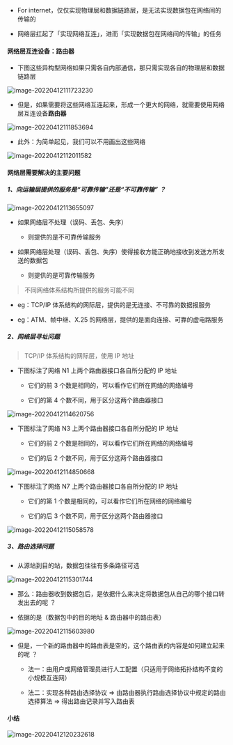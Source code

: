 - For internet，仅仅实现物理层和数据链路层，是无法实现数据包在网络间的传输的

- 网络层扛起了「实现网络互连」，进而「实现数据包在网络间的传输」的任务

#### 网络层互连设备：路由器

- 下图这些异构型网络如果只需各自内部通信，那只需实现各自的物理层和数据链路层

![image-20220412111723230](https://aliyun-oss-lpj.oss-cn-qingdao.aliyuncs.com/images/by-picgo/image-20220412111723230.png)

- 但是，如果需要将这些网络互连起来，形成一个更大的网络，就需要使用网络层互连设备**路由器**

![image-20220412111853694](https://aliyun-oss-lpj.oss-cn-qingdao.aliyuncs.com/images/by-picgo/image-20220412111853694.png)

- 此外：为简单起见，我们可以不用画出这些网络

![image-20220412112011582](https://aliyun-oss-lpj.oss-cn-qingdao.aliyuncs.com/images/by-picgo/image-20220412112011582.png)

#### 网络层需要解决的主要问题

##### 1、向运输层提供的服务是“可靠传输”还是“不可靠传输” ？

![image-20220412113655097](https://aliyun-oss-lpj.oss-cn-qingdao.aliyuncs.com/images/by-picgo/image-20220412113655097.png)

- 如果网络层不处理（误码、丢包、失序）

  - 则提供的是不可靠传输服务

- 如果网络层处理（误码、丢包、失序）使得接收方能正确地接收到发送方所发送的数据包

  - 则提供的是可靠传输服务

> 不同网络体系结构所提供的服务可能不同

- eg：TCP/IP 体系结构的网际层，提供的是无连接、不可靠的数据报服务

- eg：ATM、帧中继、X.25 的网络层，提供的是面向连接、可靠的虚电路服务

##### 2、网络层寻址问题

> TCP/IP 体系结构的网际层，使用 IP 地址

- 下图标注了网络 N1 上两个路由器接口各自所分配的 IP 地址

  - 它们的前 3 个数是相同的，可以看作它们所在网络的网络编号

  - 它们的第 4 个数不同，用于区分这两个路由器接口

![image-20220412114620756](https://aliyun-oss-lpj.oss-cn-qingdao.aliyuncs.com/images/by-picgo/image-20220412114620756.png)

- 下图标注了网络 N3 上两个路由器接口各自所分配的 IP 地址

  - 它们的前 2 个数是相同的，可以看作它们所在网络的网络编号

  - 它们的后 2 个数不同，用于区分这两个路由器接口

![image-20220412114850668](https://aliyun-oss-lpj.oss-cn-qingdao.aliyuncs.com/images/by-picgo/image-20220412114850668.png)

- 下图标注了网络 N7 上两个路由器接口各自所分配的 IP 地址

  - 它们的第 1 个数是相同的，可以看作它们所在网络的网络编号

  - 它们的后 3 个数不同，用于区分这两个路由器接口

![image-20220412115058578](https://aliyun-oss-lpj.oss-cn-qingdao.aliyuncs.com/images/by-picgo/image-20220412115058578.png)

##### 3、路由选择问题

- 从源站到目的站，数据包往往有多条路径可选

![image-20220412115301744](https://aliyun-oss-lpj.oss-cn-qingdao.aliyuncs.com/images/by-picgo/image-20220412115301744.png)

- 那么：路由器收到数据包后，是依据什么来决定将数据包从自己的哪个接口转发出去的呢 ？

- 依据的是（数据包中的目的地址 & 路由器中的路由表）

![image-20220412115603980](https://aliyun-oss-lpj.oss-cn-qingdao.aliyuncs.com/images/by-picgo/image-20220412115603980.png)

- 但是，一个新的路由器中的路由表是空的，这个路由表的内容是如何建立起来的呢 ？

  - 法一：由用户或网络管理员进行人工配置（只适用于网络拓扑结构不变的小规模互连网）

  - 法二：实现各种路由选择协议 => 由路由器执行路由选择协议中规定的路由选择算法 => 得出路由记录并写入路由表

#### 小结

![image-20220412120232618](https://aliyun-oss-lpj.oss-cn-qingdao.aliyuncs.com/images/by-picgo/image-20220412120232618.png)
